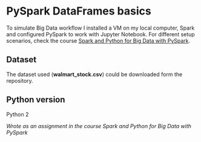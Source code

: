 # PySpark DataFrames basics

To simulate Big Data workflow I installed a VM on my local computer, Spark and configured PySpark to work with Jupyter Notebook. For different setup scenarios, check the course [Spark and Python for Big Data with PySpark](https://www.udemy.com/course/spark-and-python-for-big-data-with-pyspark/).  

## Dataset

The dataset used (**walmart_stock.csv**) could be downloaded form the repository.

## Python version

Python 2

*Wrote as an assignment in the course Spark and Python for Big Data with PySpark*
